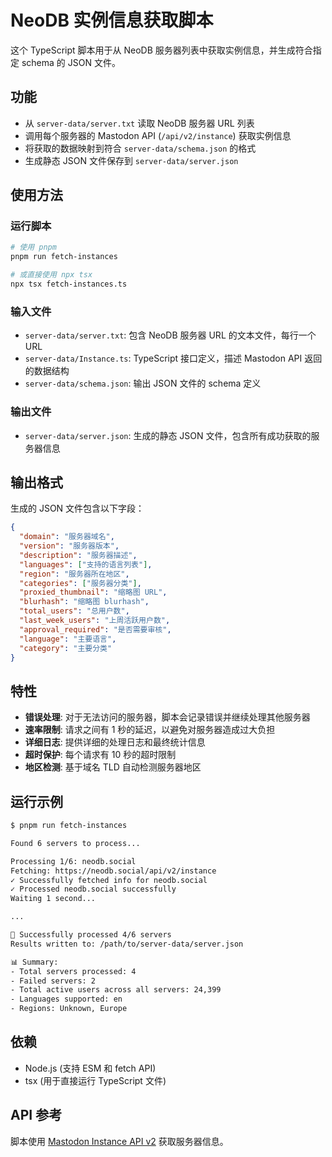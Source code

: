 # NeoDB 实例信息获取脚本

这个 TypeScript 脚本用于从 NeoDB 服务器列表中获取实例信息，并生成符合指定 schema 的 JSON 文件。

## 功能

- 从 `server-data/server.txt` 读取 NeoDB 服务器 URL 列表
- 调用每个服务器的 Mastodon API (`/api/v2/instance`) 获取实例信息
- 将获取的数据映射到符合 `server-data/schema.json` 的格式
- 生成静态 JSON 文件保存到 `server-data/server.json`

## 使用方法

### 运行脚本

```bash
# 使用 pnpm
pnpm run fetch-instances

# 或直接使用 npx tsx
npx tsx fetch-instances.ts
```

### 输入文件

- `server-data/server.txt`: 包含 NeoDB 服务器 URL 的文本文件，每行一个 URL
- `server-data/Instance.ts`: TypeScript 接口定义，描述 Mastodon API 返回的数据结构
- `server-data/schema.json`: 输出 JSON 文件的 schema 定义

### 输出文件

- `server-data/server.json`: 生成的静态 JSON 文件，包含所有成功获取的服务器信息

## 输出格式

生成的 JSON 文件包含以下字段：

```json
{
  "domain": "服务器域名",
  "version": "服务器版本",
  "description": "服务器描述",
  "languages": ["支持的语言列表"],
  "region": "服务器所在地区",
  "categories": ["服务器分类"],
  "proxied_thumbnail": "缩略图 URL",
  "blurhash": "缩略图 blurhash",
  "total_users": "总用户数",
  "last_week_users": "上周活跃用户数",
  "approval_required": "是否需要审核",
  "language": "主要语言",
  "category": "主要分类"
}
```

## 特性

- **错误处理**: 对于无法访问的服务器，脚本会记录错误并继续处理其他服务器
- **速率限制**: 请求之间有 1 秒的延迟，以避免对服务器造成过大负担
- **详细日志**: 提供详细的处理日志和最终统计信息
- **超时保护**: 每个请求有 10 秒的超时限制
- **地区检测**: 基于域名 TLD 自动检测服务器地区

## 运行示例

```bash
$ pnpm run fetch-instances

Found 6 servers to process...

Processing 1/6: neodb.social
Fetching: https://neodb.social/api/v2/instance
✓ Successfully fetched info for neodb.social
✓ Processed neodb.social successfully
Waiting 1 second...

...

🎉 Successfully processed 4/6 servers
Results written to: /path/to/server-data/server.json

📊 Summary:
- Total servers processed: 4
- Failed servers: 2
- Total active users across all servers: 24,399
- Languages supported: en
- Regions: Unknown, Europe
```

## 依赖

- Node.js (支持 ESM 和 fetch API)
- tsx (用于直接运行 TypeScript 文件)

## API 参考

脚本使用 [Mastodon Instance API v2](https://docs.joinmastodon.org/methods/instance/) 获取服务器信息。
